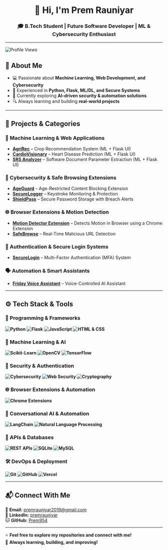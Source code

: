 <h1 align="center">👋 Hi, I'm Prem Rauniyar</h1>
<h3 align="center">🎓 B.Tech Student | Future Software Developer | ML & Cybersecurity Enthusiast</h3>

---
<p align="left">
  <img src="https://komarev.com/ghpvc/?username=prem954&label=Profile%20Views&color=blue&style=plastic" alt="Profile Views" />
</p>

## 🔹 About Me
- 💻 Passionate about **Machine Learning, Web Development, and Cybersecurity**  
- 🚀 Experienced in **Python, Flask, ML/DL, and Secure Systems**  
- 🎯 Currently exploring **AI-driven security & automation solutions**  
- 🔍 Always learning and building **real-world projects**  

---

## 🚀 Projects & Categories

### 🧠 Machine Learning & Web Applications
- [**AgriRec**](https://github.com/prem954/AgriRec-Decision-Tree-Based-Agricultural-Crop-Recommendation-with-Web-Platform-Integration) – Crop Recommendation System (ML + Flask UI)  
- [**CardioVisionary**](https://github.com/prem954/CardioVisionary-Boosting-Based-Cardiac-Disease-Prediction-using-ML-Techniques) – Heart Disease Prediction (ML + Flask UI)  
- [**SRS Analyzer**](https://github.com/prem954/Software-Requirement-Specification-Document-Analysis-and-Parameter-Identification-Using-ML) – Software Document Parameter Extraction (ML + Flask UI)  

### 🔐 Cybersecurity & Safe Browsing Extensions
- [**AgeGuard**](https://github.com/prem954/AgeGuard-Advanced-18-Content-Blocking-and-Safe-Browsing-Extension) – Age-Restricted Content Blocking Extension  
- [**SecureLogger**](https://github.com/prem954/SecureLogger-AI-Enhanced-Keystroke-Monitoring-Protection) – Keystroke Monitoring & Protection  
- [**ShieldPass**](https://github.com/prem954/ShieldPass-Secure-Password-Storage-with-Real-Time-Breach-Warnings) – Secure Password Storage with Breach Alerts  

### 🌐 Browser Extensions & Motion Detection
- [**Motion Detector Extension**](https://github.com/prem954/Motion-Detector-Chrome-Extension) – Detects Motion in Browser using a Chrome Extension  
- [**SafeBrowse**](https://github.com/basantrauniyar15/SafeBrowse-Real-Time-Malicious-URL-Detector) – Real-Time Malicious URL Detection  

### 🔑 Authentication & Secure Login Systems
- [**SecureLogin**](https://github.com/prem954/Secure-Login-System-with-Multi-Factor-Authentication-MFA-Using-Flask) – Multi-Factor Authentication (MFA) System  

### 🗣 Automation & Smart Assistants
- [**Friday Voice Assistant**](https://github.com/prem954/Friday-Voice-Assistant) – Voice-Controlled AI Assistant  

---
## ⚙️ Tech Stack & Tools  

### 🚀 Programming & Frameworks  
**![Python](https://img.shields.io/badge/Python-3776AB?style=for-the-badge&logo=python&logoColor=white)  ![Flask](https://img.shields.io/badge/Flask-000000?style=for-the-badge&logo=flask&logoColor=white)  ![JavaScript](https://img.shields.io/badge/JavaScript-F7DF1E?style=for-the-badge&logo=javascript&logoColor=black)  ![HTML & CSS](https://img.shields.io/badge/HTML%20%26%20CSS-E34F26?style=for-the-badge&logo=html5&logoColor=white)**  

### 🤖 Machine Learning & AI  
**![Scikit-Learn](https://img.shields.io/badge/Scikit--Learn-F7931E?style=for-the-badge&logo=scikit-learn&logoColor=white)  ![OpenCV](https://img.shields.io/badge/OpenCV-5C3EE8?style=for-the-badge&logo=opencv&logoColor=white)  ![TensorFlow](https://img.shields.io/badge/TensorFlow-FF6F00?style=for-the-badge&logo=tensorflow&logoColor=white)**  

### 🔐 Security & Authentication  
**![Cybersecurity](https://img.shields.io/badge/Cybersecurity-232F3E?style=for-the-badge&logo=hackthebox&logoColor=white)  ![Web Security](https://img.shields.io/badge/Web%20Security-FF5733?style=for-the-badge&logo=web-security&logoColor=white)  ![Cryptography](https://img.shields.io/badge/Cryptography-6A1B9A?style=for-the-badge&logo=security&logoColor=white)**  

### 🌐 Browser Extensions & Automation  
**![Chrome Extensions](https://img.shields.io/badge/Chrome%20Extensions-4285F4?style=for-the-badge&logo=googlechrome&logoColor=white)**  

### 🤖 Conversational AI & Automation  
**![LangChain](https://img.shields.io/badge/LangChain-FF9900?style=for-the-badge&logo=langchain&logoColor=white)  ![Natural Language Processing](https://img.shields.io/badge/NLP-1E88E5?style=for-the-badge&logo=ai&logoColor=white)**  

### 📡 APIs & Databases  
**![REST APIs](https://img.shields.io/badge/RESTful%20APIs-008000?style=for-the-badge&logo=api&logoColor=white)  ![SQLite](https://img.shields.io/badge/SQLite-07405E?style=for-the-badge&logo=sqlite&logoColor=white)  ![MySQL](https://img.shields.io/badge/MySQL-4479A1?style=for-the-badge&logo=mysql&logoColor=white)**  

### 🛠 DevOps & Deployment  
**![Git](https://img.shields.io/badge/Git-F05032?style=for-the-badge&logo=git&logoColor=white)  ![GitHub](https://img.shields.io/badge/GitHub-181717?style=for-the-badge&logo=github&logoColor=white)  ![Vercel](https://img.shields.io/badge/Vercel-000000?style=for-the-badge&logo=vercel&logoColor=white)**  

---

## 📬 Connect With Me 
📧 **Email:** [premrauniyar2019@gmail.com](mailto:premrauniyar2019@gmail.com)  
💼 **LinkedIn:** [premrauniyar](https://www.linkedin.com/in/premrauniyar/)  
🐱 **GitHub:** [Prem954](https://github.com/prem954)  

---

⭐ **Feel free to explore my repositories and connect with me!**  
🚀 **Always learning, building, and improving!** 
